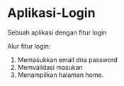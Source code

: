 # Aplikasi-Login
Sebuah aplikasi dengan fitur login

Alur fitur login:
1. Memasukkan email dna password
2. Memvalidasi masukan
3. Menampilkan halaman home.
